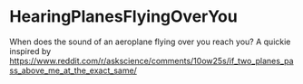 # HearingPlanesFlyingOverYou
When does the sound of an aeroplane flying over you reach you? A quickie inspired by https://www.reddit.com/r/askscience/comments/10ow25s/if_two_planes_pass_above_me_at_the_exact_same/
